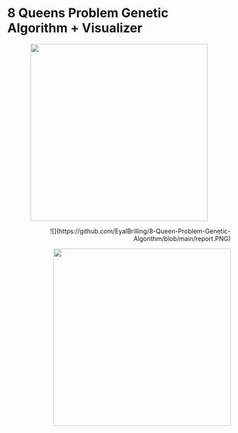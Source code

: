 # 8 Queens Problem Genetic Algorithm + Visualizer


<p align="center"><img src="https://github.com/EyalBrilling/8-Queen-Problem-Genetic-Algorithm/blob/main/solution.gif" width="400" height="400" /></p>

<p align="right">![](https://github.com/EyalBrilling/8-Queen-Problem-Genetic-Algorithm/blob/main/report.PNG)</p>

<p align="right"><img src="https://github.com/EyalBrilling/8-Queen-Problem-Genetic-Algorithm/blob/main/report.PNG" width="400" height="400" /><center></p>
